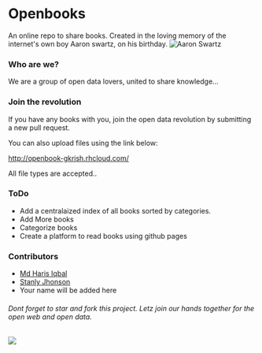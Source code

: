 # Openbooks
An online repo to share books. Created in the loving memory of the internet's own boy Aaron swartz, on his birthday.
![Aaron Swartz](http://i.imgur.com/gSoXS2q.jpg)
### Who are we?
We are a group of open data lovers, united to share knowledge...
### Join the revolution
If you have any books with you, join the open data revolution by submitting a new pull request. 

You can also upload files using the link below:

http://openbook-gkrish.rhcloud.com/

All file types are accepted..
### ToDo
*  Add a centralaized index of all books sorted by categories.
*  Add More books
*  Categorize books
*  Create a platform to read books using github pages


### Contributors
* [Md Haris Iqbal](https://github.com/harisphnx)
* [Stanly Jhonson](https://github.com/stanly-johnson)
* Your name will be added here

###### Dont forget to star and fork this project. Letz join our hands together for the open web and open data.
![](https://i.creativecommons.org/l/by-nc/4.0/88x31.png)
